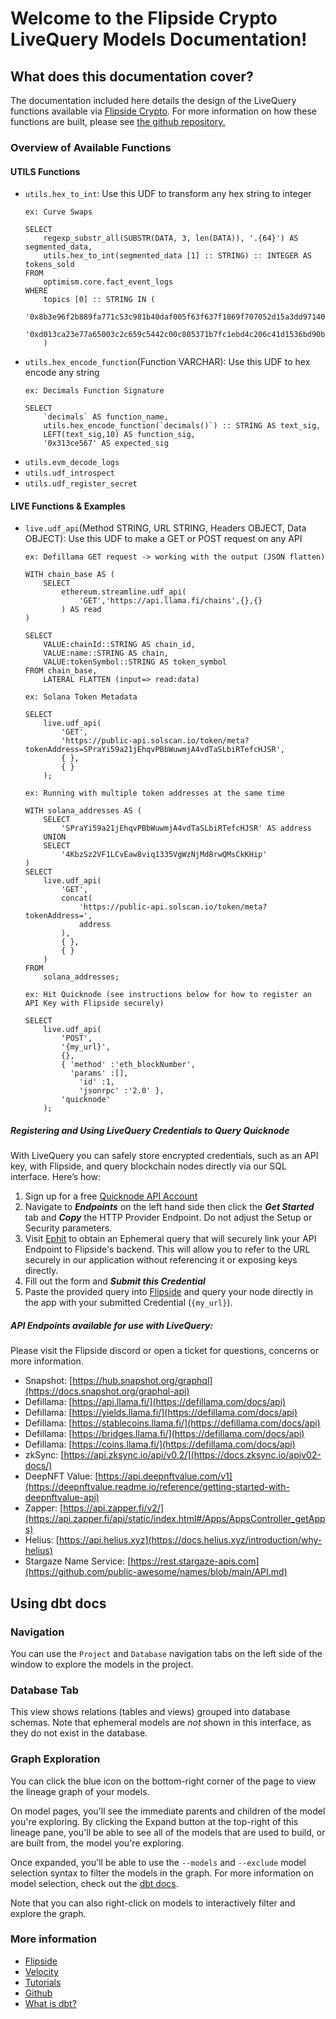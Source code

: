 # Welcome to the Flipside Crypto LiveQuery Models Documentation!

## **What does this documentation cover?**
The documentation included here details the design of the LiveQuery functions available via [Flipside Crypto](https://flipsidecrypto.xyz/). For more information on how these functions are built, please see [the github repository.](https://github.com/FlipsideCrypto/livequery-models)

### **Overview of Available Functions**

#### **UTILS Functions**

- `utils.hex_to_int`: Use this UDF to transform any hex string to integer
    ```
    ex: Curve Swaps

    SELECT
        regexp_substr_all(SUBSTR(DATA, 3, len(DATA)), '.{64}') AS segmented_data,
        utils.hex_to_int(segmented_data [1] :: STRING) :: INTEGER AS tokens_sold
    FROM
        optimism.core.fact_event_logs
    WHERE
        topics [0] :: STRING IN (
            '0x8b3e96f2b889fa771c53c981b40daf005f63f637f1869f707052d15a3dd97140',
            '0xd013ca23e77a65003c2c659c5442c00c805371b7fc1ebd4c206c41d1536bd90b'
        )
    ```
- `utils.hex_encode_function`(Function VARCHAR): Use this UDF to hex encode any string
    ```
    ex: Decimals Function Signature

    SELECT
        `decimals` AS function_name,
        utils.hex_encode_function(`decimals()`) :: STRING AS text_sig, 
        LEFT(text_sig,10) AS function_sig,
        '0x313ce567' AS expected_sig
    ```
- `utils.evm_decode_logs`
- `utils.udf_introspect`
- `utils.udf_register_secret`

#### **LIVE Functions & Examples**

- `live.udf_api`(Method STRING, URL STRING, Headers OBJECT, Data OBJECT): Use this UDF to make a GET or POST request on any API
    ```
    ex: Defillama GET request -> working with the output (JSON flatten)

    WITH chain_base AS (
        SELECT
            ethereum.streamline.udf_api(
                'GET','https://api.llama.fi/chains',{},{}
            ) AS read
    )

    SELECT
        VALUE:chainId::STRING AS chain_id,
        VALUE:name::STRING AS chain,
        VALUE:tokenSymbol::STRING AS token_symbol
    FROM chain_base,
        LATERAL FLATTEN (input=> read:data)

    ex: Solana Token Metadata

    SELECT
        live.udf_api(
            'GET',
            'https://public-api.solscan.io/token/meta?tokenAddress=SPraYi59a21jEhqvPBbWuwmjA4vdTaSLbiRTefcHJSR',
            { },
            { }
        );

    ex: Running with multiple token addresses at the same time

    WITH solana_addresses AS (
        SELECT
            'SPraYi59a21jEhqvPBbWuwmjA4vdTaSLbiRTefcHJSR' AS address
        UNION
        SELECT
            '4KbzSz2VF1LCvEaw8viq1335VgWzNjMd8rwQMsCkKHip'
    )
    SELECT
        live.udf_api(
            'GET',
            concat(
                'https://public-api.solscan.io/token/meta?tokenAddress=',
                address
            ),
            { },
            { }
        )
    FROM
        solana_addresses;

    ex: Hit Quicknode (see instructions below for how to register an API Key with Flipside securely)
    
    SELECT
        live.udf_api(
            'POST',
            '{my_url}',
            {},
            { 'method' :'eth_blockNumber',
              'params' :[],
                'id' :1,
                'jsonrpc' :'2.0' },
            'quicknode'
        );
    ```

##### **Registering and Using LiveQuery Credentials to Query Quicknode**
With LiveQuery you can safely store encrypted credentials, such as an API key, with Flipside, and query blockchain nodes directly via our SQL interface. Here’s how:
1. Sign up for a free [Quicknode API Account](https://www.quicknode.com/core-api)
2. Navigate to ***Endpoints*** on the left hand side then click the ***Get Started*** tab and ***Copy*** the HTTP Provider Endpoint. Do not adjust the Setup or Security parameters.
3. Visit [Ephit](https://science.flipsidecrypto.xyz/ephit) to obtain an Ephemeral query that will securely link your API Endpoint to Flipside's backend. This will allow you to refer to the URL securely in our application without referencing it or exposing keys directly.
4. Fill out the form and ***Submit this Credential***
5. Paste the provided query into [Flipside](https://flipside.new) and query your node directly in the app with your submitted Credential (`{my_url}`).

##### **API Endpoints available for use with LiveQuery:**
Please visit the Flipside discord or open a ticket for questions, concerns or more information.

- Snapshot: [https://hub.snapshot.org/graphql](https://docs.snapshot.org/graphql-api) 
- Defillama: [https://api.llama.fi/](https://defillama.com/docs/api)
- Defillama: [https://yields.llama.fi/](https://defillama.com/docs/api)
- Defillama: [https://stablecoins.llama.fi/](https://defillama.com/docs/api)
- Defillama: [https://bridges.llama.fi/](https://defillama.com/docs/api)
- Defillama: [https://coins.llama.fi/](https://defillama.com/docs/api)
- zkSync: [https://api.zksync.io/api/v0.2/](https://docs.zksync.io/apiv02-docs/)
- DeepNFT Value: [https://api.deepnftvalue.com/v1](https://deepnftvalue.readme.io/reference/getting-started-with-deepnftvalue-api)
- Zapper: [https://api.zapper.fi/v2/](https://api.zapper.fi/api/static/index.html#/Apps/AppsController_getApps)
- Helius: [https://api.helius.xyz](https://docs.helius.xyz/introduction/why-helius)
- Stargaze Name Service: [https://rest.stargaze-apis.com](https://github.com/public-awesome/names/blob/main/API.md)

## **Using dbt docs**
### Navigation

You can use the ```Project``` and ```Database``` navigation tabs on the left side of the window to explore the models in the project.

### Database Tab

This view shows relations (tables and views) grouped into database schemas. Note that ephemeral models are *not* shown in this interface, as they do not exist in the database.

### Graph Exploration

You can click the blue icon on the bottom-right corner of the page to view the lineage graph of your models.

On model pages, you'll see the immediate parents and children of the model you're exploring. By clicking the Expand button at the top-right of this lineage pane, you'll be able to see all of the models that are used to build, or are built from, the model you're exploring.

Once expanded, you'll be able to use the ```--models``` and ```--exclude``` model selection syntax to filter the models in the graph. For more information on model selection, check out the [dbt docs](https://docs.getdbt.com/docs/model-selection-syntax).

Note that you can also right-click on models to interactively filter and explore the graph.

### **More information**
- [Flipside](https://flipsidecrypto.xyz/)
- [Velocity](https://app.flipsidecrypto.com/velocity?nav=Discover)
- [Tutorials](https://docs.flipsidecrypto.com/our-data/tutorials)
- [Github](https://github.com/FlipsideCrypto/external-models)
- [What is dbt?](https://docs.getdbt.com/docs/introduction)